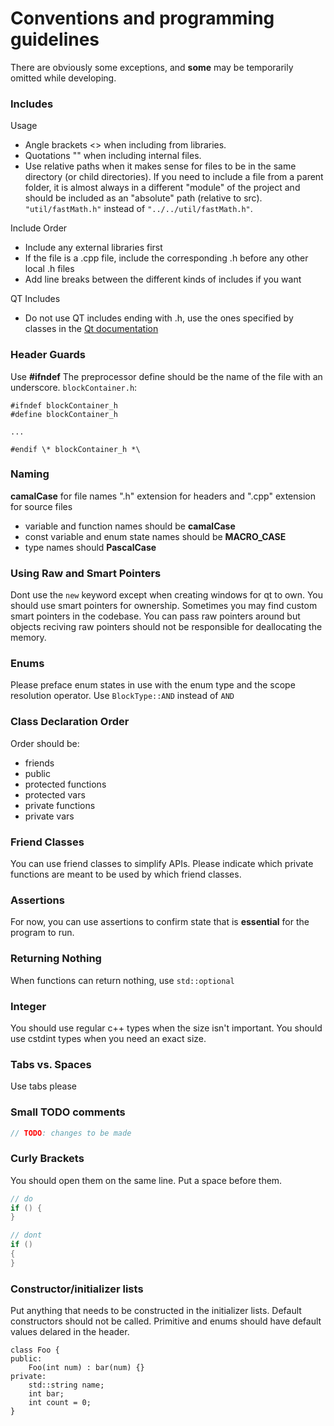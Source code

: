 # Conventions and programming guidelines
There are obviously some exceptions, and **some** may be temporarily omitted while developing.

### Includes
Usage
- Angle brackets <> when including from libraries.
- Quotations "" when including internal files.
- Use relative paths when it makes sense for files to be in the same directory (or child directories). If you need to include a file from a parent folder, it is almost always in a different "module" of the project and should be included as an "absolute" path (relative to src). `"util/fastMath.h"` instead of `"../../util/fastMath.h"`.

Include Order
- Include any external libraries first
- If the file is a .cpp file, include the corresponding .h before any other local .h files
- Add line breaks between the different kinds of includes if you want

QT Includes
- Do not use QT includes ending with .h, use the ones specified by classes in the [Qt documentation](https://doc.qt.io/qt-6/classes.html)

### Header Guards

Use **#ifndef**
The preprocessor define should be the name of the file with an underscore.
`blockContainer.h`:
```
#ifndef blockContainer_h
#define blockContainer_h

...

#endif \* blockContainer_h *\
```

### Naming
**camalCase** for file names
".h" extension for headers and ".cpp" extension for source files

- variable and function names should be **camalCase**
- const variable and enum state names should be **MACRO_CASE**
- type names should **PascalCase**

### Using Raw and Smart Pointers
Dont use the `new` keyword except when creating windows for qt to own.
You should use smart pointers for ownership. Sometimes you may find custom smart pointers in the codebase.
You can pass raw pointers around but objects reciving raw pointers should not be responsible for deallocating the memory.

### Enums
Please preface enum states in use with the enum type and the scope resolution operator.
Use `BlockType::AND` instead of `AND`

### Class Declaration Order
Order should be:
- friends
- public
- protected functions
- protected vars
- private functions
- private vars

### Friend Classes
You can use friend classes to simplify APIs. Please indicate which private functions are meant to be used by which friend classes.

### Assertions
For now, you can use assertions to confirm state that is **essential** for the program to run.

### Returning Nothing
When functions can return nothing, use `std::optional`

### Integer
You should use regular c++ types when the size isn't important. You should use cstdint types when you need an exact size.

### Tabs vs. Spaces
Use tabs please

### Small TODO comments
```cpp
// TODO: changes to be made
```

### Curly Brackets
You should open them on the same line. Put a space before them.
```cpp
// do
if () {
}
```
```cpp
// dont
if ()
{
}
```

### Constructor/initializer lists

Put anything that needs to be constructed in the initializer lists.
Default constructors should not be called.
Primitive and enums should have default values delared in the header.
```
class Foo {
public:
	Foo(int num) : bar(num) {}
private:
	std::string name;
	int bar;
	int count = 0;
}
```
